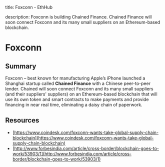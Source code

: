 title: Foxconn - EthHub

description: Foxconn is building Chained Finance. Chained Finance will soon connect Foxconn and its many small suppliers on an Ethereum-based blockchain.

# Foxconn

## Summary
Foxconn – best known for manufacturing Apple’s iPhone launched a Shanghai startup called **Chained Finance** with a Chinese peer-to-peer lender. Chained will soon connect Foxconn and its many small suppliers (and their suppliers' suppliers) on an Ethereum-based blockchain that will use its own token and smart contracts to make payments and provide financing in near real time, eliminating a daisy chain of paperwork. 

## Resources

* [https://www.coindesk.com/foxconn-wants-take-global-supply-chain-blockchain](https://www.coindesk.com/foxconn-wants-take-global-supply-chain-blockchain)
* [http://www.forbesindia.com/article/cross-border/blockchain-goes-to-work/53903/1](http://www.forbesindia.com/article/cross-border/blockchain-goes-to-work/53903/1)
